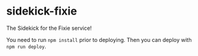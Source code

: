 # sidekick-fixie
The Sidekick for the Fixie service!

You need to run ```npm install``` prior to deploying. Then you can deploy with ```npm run deploy```.
